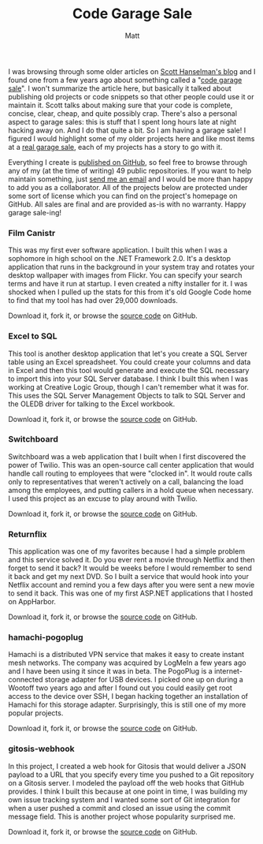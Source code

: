 ﻿---
title: Code Garage Sale
author: Matt
layout: post
permalink: /2012/10/code-garage-sale/
categories:
  - Projects
tags:
  - aspnet
  - csharp
  - github
  - hack
  - linux
  - open source
  - php
  - vpn
---

I was browsing through some older articles on [Scott Hanselman's blog][1] and I found one from a few years ago about something called a "[code garage sale][2]". I won't summarize the article here, but basically it talked about publishing old projects or code snippets so that other people could use it or maintain it. Scott talks about making sure that your code is complete, concise, clear, cheap, and quite possibly crap. There's also a personal aspect to garage sales: this is stuff that I spent long hours late at night hacking away on. And I do that quite a bit. So I am having a garage sale! I figured I would highlight some of my older projects here and like most items at a [real garage sale][3], each of my projects has a story to go with it.

 [1]: http://www.hanselman.com/blog/
 [2]: http://www.hanselman.com/blog/GarageSalesAndGarageSaleQualityCode.aspx
 [3]: http://en.wikipedia.org/wiki/Garage_sale

Everything I create is [published on GitHub][4], so feel free to browse through any of my (at the time of writing) 49 public repositories. If you want to help maintain something, just [send me an email][5] and I would be more than happy to add you as a collaborator. All of the projects below are protected under some sort of license which you can find on the project's homepage on GitHub. All sales are final and are provided as-is with no warranty. Happy garage sale-ing!

 [4]: https://github.com/mbmccormick
 [5]: http://mbmccormick.com/contact/

### Film Canistr

This was my first ever software application. I built this when I was a sophomore in high school on the .NET Framework 2.0. It's a desktop application that runs in the background in your system tray and rotates your desktop wallpaper with images from Flickr. You can specify your search terms and have it run at startup. I even created a nifty installer for it. I was shocked when I pulled up the stats for this from it's old Google Code home to find that my tool has had over 29,000 downloads.

Download it, fork it, or browse the [source code][6] on GitHub.

 [6]: https://github.com/mbmccormick/film-canistr

### Excel to SQL

This tool is another desktop application that let's you create a SQL Server table using an Excel spreadsheet. You could create your columns and data in Excel and then this tool would generate and execute the SQL necessary to import this into your SQL Server database. I think I built this when I was working at Creative Logic Group, though I can't remember what it was for. This uses the SQL Server Management Objects to talk to SQL Server and the OLEDB driver for talking to the Excel workbook.

Download it, fork it, or browse the [source code][7] on GitHub.

 [7]: https://github.com/mbmccormick/excel-to-sql

### Switchboard

Switchboard was a web application that I built when I first discovered the power of Twilio. This was an open-source call center application that would handle call routing to employees that were "clocked in". It would route calls only to representatives that weren't actively on a call, balancing the load among the employees, and putting callers in a hold queue when necessary. I used this project as an excuse to play around with Twilio.

Download it, fork it, or browse the [source code][8] on GitHub.

 [8]: https://github.com/mbmccormick/switchboard

### **Returnflix**

This application was one of my favorites because I had a simple problem and this service solved it. Do you ever rent a movie through Netflix and then forget to send it back? It would be weeks before I would remember to send it back and get my next DVD. So I built a service that would hook into your Netflix account and remind you a few days after you were sent a new movie to send it back. This was one of my first ASP.NET applications that I hosted on AppHarbor.

Download it, fork it, or browse the [source code][9] on GitHub.

 [9]: https://github.com/mbmccormick/returnflix

### hamachi-pogoplug

Hamachi is a distributed VPN service that makes it easy to create instant mesh networks. The company was acquired by LogMeIn a few years ago and I have been using it since it was in beta. The PogoPlug is a internet-connected storage adapter for USB devices. I picked one up on during a Wootoff two years ago and after I found out you could easily get root access to the device over SSH, I began hacking together an installation of Hamachi for this storage adapter. Surprisingly, this is still one of my more popular projects.

Download it, fork it, or browse the [source code][10] on GitHub.

 [10]: https://github.com/mbmccormick/hamachi-pogoplug

### gitosis-webhook

In this project, I created a web hook for Gitosis that would deliver a JSON payload to a URL that you specify every time you pushed to a Git repository on a Gitosis server. I modeled the payload off the web hooks that GitHub provides. I think I built this because at one point in time, I was building my own issue tracking system and I wanted some sort of Git integration for when a user pushed a commit and closed an issue using the commit message field. This is another project whose popularity surprised me.

Download it, fork it, or browse the [source code][11] on GitHub.

 [11]: https://github.com/mbmccormick/gitosis-webhook
